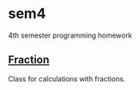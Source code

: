 # sem4

4th semester programming homework

## [Fraction](https://github.com/Tako-San/sem4/tree/master/1_Fraction)

Class for calculations with fractions.


